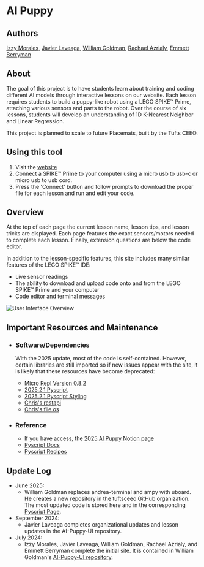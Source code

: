 # AI Puppy

## Authors
[Izzy Morales](https://github.com/izzymorales), [Javier Laveaga](https://github.com/javier-la200426), [William Goldman](https://github.com/iliketocode2), [Rachael Azrialy](https://github.com/razrialy), [Emmett Berryman](https://github.com/Emmettberryman)

## About
The goal of this project is to have students learn about training and coding different AI models through interactive lessons on our website. Each lesson requires students to build a puppy-like robot using a LEGO SPIKE™ Prime, attaching various sensors and parts to the robot. Over the course of six lessons, students will develop an understanding of 1D K-Nearest Neighbor and Linear Regression. 

This project is planned to scale to future Placemats, built by the Tufts CEEO.

## Using this tool
1. Visit the [website](https://tuftsceeo.pyscriptapps.com/ai-puppy/latest/index.html)
2. Connect a SPIKE™ Prime to your computer using a micro usb to usb-c or micro usb to usb cord.
3. Press the 'Connect' button and follow prompts to download the proper file for each lesson and run and edit your code.

## Overview
At the top of each page the current lesson name, lesson tips, and lesson tricks are displayed. Each page features the exact sensors/motors needed to complete each lesson. Finally, extension questions are below the code editor.

In addition to the lesson-specific features, this site includes many similar features of the LEGO SPIKE™ IDE:
- Live sensor readings
- The ability to download and upload code onto and from the LEGO SPIKE™ Prime and your computer
- Code editor and terminal messages
  
![User Interface Overview](https://github.com/user-attachments/assets/c055747c-51a1-47ca-8635-217c673a2df9)

## Important Resources and Maintenance
- ### Software/Dependencies
    With the 2025 update, most of the code is self-contained. However, certain libraries are still imported so if new issues appear with the site, it is likely that these resources have become deprecated:

    - [Micro Repl Version 0.8.2](https://cdn.jsdelivr.net/npm/micro-repl@0.8.2/serial.js)
    - [2025.2.1 Pyscript](https://pyscript.net/releases/2025.2.1/core.js)
    - [2025.2.1 Pyscript Styling](https://pyscript.net/releases/2025.2.1/core.css)
    - [Chris's restapi](https://chrisrogers.pyscriptapps.com/cbr-libraries/latest/core/restapi.py)
    - [Chris's file os](https://chrisrogers.pyscriptapps.com/cbr-libraries/latest/core/file_os.py)
- ### Reference
    - If you have access, the [2025 AI Puppy Notion page](https://www.notion.so/fetlab/Summer-2025-200df3d0e05280ad9ffbdbf06aaf0b73?p=206df3d0e05280eb8f89f5b3adb001dd&pm=c)
    - [Pyscript Docs](https://docs.pyscript.net/2025.2.1/)
    - [Pyscript Recipes](https://pyscript.recipes/latest/)

## Update Log
 - June 2025: 
    - William Goldman replaces andrea-terminal and ampy with uboard. He creates a new repository in the tuftsceeo GitHub organization. The most updated code is stored here and in the corresponding [Pyscript Page](https://iliketocode2.pyscriptapps.com/ai-puppy-2025/latest/index.html).
 - September 2024: 
    - Javier Laveaga completes organizational updates and lesson updates in the AI-Puppy-UI repository.
 - July 2024: 
    - Izzy Morales, Javier Laveaga, William Goldman, Rachael Azrialy, and Emmett Berryman complete the initial site. It is contained in William Goldman's [AI-Puppy-UI repository](https://github.com/iliketocode2/AI-Puppy-UI).
